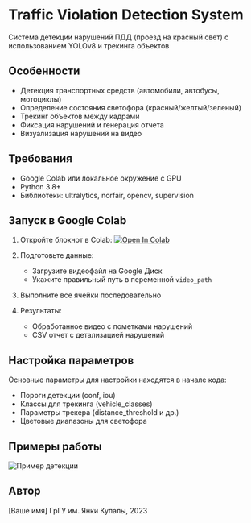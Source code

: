 # Traffic Violation Detection System

Система детекции нарушений ПДД (проезд на красный свет) с использованием YOLOv8 и трекинга объектов

## Особенности
- Детекция транспортных средств (автомобили, автобусы, мотоциклы)
- Определение состояния светофора (красный/желтый/зеленый)
- Трекинг объектов между кадрами
- Фиксация нарушений и генерация отчета
- Визуализация нарушений на видео

## Требования
- Google Colab или локальное окружение с GPU
- Python 3.8+
- Библиотеки: ultralytics, norfair, opencv, supervision

## Запуск в Google Colab

1. Откройте блокнот в Colab: [![Open In Colab](https://colab.research.google.com/assets/colab-badge.svg)](https://colab.research.google.com/github/mf-grsu-by/your-repo/blob/main/traffic_violation_detection.ipynb)

2. Подготовьте данные:
   - Загрузите видеофайл на Google Диск
   - Укажите правильный путь в переменной `video_path`

3. Выполните все ячейки последовательно

4. Результаты:
   - Обработанное видео с пометками нарушений
   - CSV отчет с детализацией нарушений

## Настройка параметров
Основные параметры для настройки находятся в начале кода:
- Пороги детекции (conf, iou)
- Классы для трекинга (vehicle_classes)
- Параметры трекера (distance_threshold и др.)
- Цветовые диапазоны для светофора

## Примеры работы
![Пример детекции](example.jpg)

## Автор
[Ваше имя]
ГрГУ им. Янки Купалы, 2023
